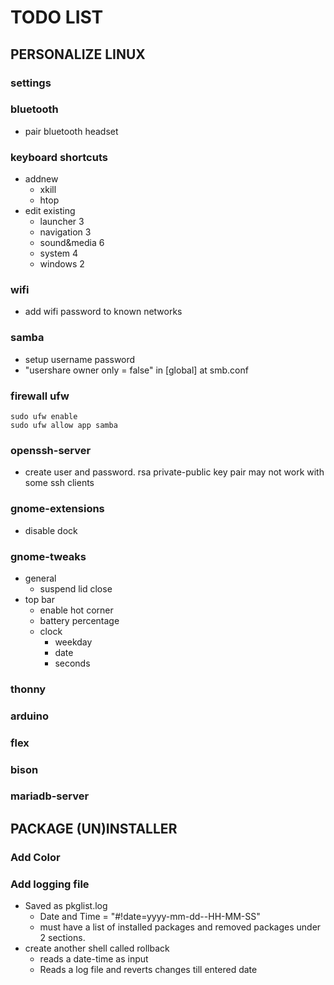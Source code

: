 # TODO LIST

## PERSONALIZE LINUX

### settings

### bluetooth
* pair bluetooth headset

### keyboard shortcuts
* addnew
  * xkill
  * htop
* edit existing
  * launcher 3
  * navigation 3
  * sound&media 6
  * system 4
  * windows 2

### wifi
* add wifi password to known networks

### samba
* setup username password
* "usershare owner only = false" in [global] at smb.conf

### firewall ufw
    sudo ufw enable
    sudo ufw allow app samba

### openssh-server
* create user and password. rsa private-public key pair may not work with some ssh clients

### gnome-extensions
* disable dock

### gnome-tweaks
* general
  * suspend lid close
* top bar
  * enable hot corner
  * battery percentage
  * clock
    * weekday
    * date
    * seconds

### thonny

### arduino

### flex

### bison

### mariadb-server


## PACKAGE (UN)INSTALLER

### Add Color

### Add logging file
* Saved as pkglist.log
  * Date and Time = "\#!date=yyyy-mm-dd--HH-MM-SS"
  * must have a list of installed packages and removed packages under 2 sections.
* create another shell called rollback
  * reads a date-time as input
  * Reads a log file and reverts changes till entered date